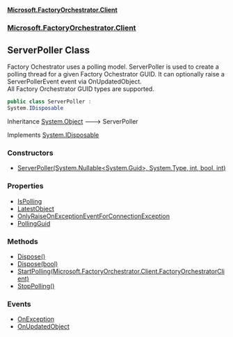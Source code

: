 #### [Microsoft.FactoryOrchestrator.Client](./Microsoft-FactoryOrchestrator-Client.md 'Microsoft.FactoryOrchestrator.Client')
### [Microsoft.FactoryOrchestrator.Client](./Microsoft-FactoryOrchestrator-Client.md 'Microsoft.FactoryOrchestrator.Client')
## ServerPoller Class
Factory Ochestrator uses a polling model. ServerPoller is used to create a polling thread for a given Factory Ochestrator GUID. It can optionally raise a ServerPollerEvent event via OnUpdatedObject.  
All Factory Orchestrator GUID types are supported.  
```csharp
public class ServerPoller :
System.IDisposable
```
Inheritance [System.Object](https://docs.microsoft.com/en-us/dotnet/api/System.Object 'System.Object') &#129106; ServerPoller  

Implements [System.IDisposable](https://docs.microsoft.com/en-us/dotnet/api/System.IDisposable 'System.IDisposable')  
### Constructors
- [ServerPoller(System.Nullable&lt;System.Guid&gt;, System.Type, int, bool, int)](./Microsoft-FactoryOrchestrator-Client-ServerPoller-ServerPoller(System-Nullable-System-Guid-_System-Type_int_bool_int).md 'Microsoft.FactoryOrchestrator.Client.ServerPoller.ServerPoller(System.Nullable&lt;System.Guid&gt;, System.Type, int, bool, int)')
### Properties
- [IsPolling](./Microsoft-FactoryOrchestrator-Client-ServerPoller-IsPolling.md 'Microsoft.FactoryOrchestrator.Client.ServerPoller.IsPolling')
- [LatestObject](./Microsoft-FactoryOrchestrator-Client-ServerPoller-LatestObject.md 'Microsoft.FactoryOrchestrator.Client.ServerPoller.LatestObject')
- [OnlyRaiseOnExceptionEventForConnectionException](./Microsoft-FactoryOrchestrator-Client-ServerPoller-OnlyRaiseOnExceptionEventForConnectionException.md 'Microsoft.FactoryOrchestrator.Client.ServerPoller.OnlyRaiseOnExceptionEventForConnectionException')
- [PollingGuid](./Microsoft-FactoryOrchestrator-Client-ServerPoller-PollingGuid.md 'Microsoft.FactoryOrchestrator.Client.ServerPoller.PollingGuid')
### Methods
- [Dispose()](./Microsoft-FactoryOrchestrator-Client-ServerPoller-Dispose().md 'Microsoft.FactoryOrchestrator.Client.ServerPoller.Dispose()')
- [Dispose(bool)](./Microsoft-FactoryOrchestrator-Client-ServerPoller-Dispose(bool).md 'Microsoft.FactoryOrchestrator.Client.ServerPoller.Dispose(bool)')
- [StartPolling(Microsoft.FactoryOrchestrator.Client.FactoryOrchestratorClient)](./Microsoft-FactoryOrchestrator-Client-ServerPoller-StartPolling(Microsoft-FactoryOrchestrator-Client-FactoryOrchestratorClient).md 'Microsoft.FactoryOrchestrator.Client.ServerPoller.StartPolling(Microsoft.FactoryOrchestrator.Client.FactoryOrchestratorClient)')
- [StopPolling()](./Microsoft-FactoryOrchestrator-Client-ServerPoller-StopPolling().md 'Microsoft.FactoryOrchestrator.Client.ServerPoller.StopPolling()')
### Events
- [OnException](./Microsoft-FactoryOrchestrator-Client-ServerPoller-OnException.md 'Microsoft.FactoryOrchestrator.Client.ServerPoller.OnException')
- [OnUpdatedObject](./Microsoft-FactoryOrchestrator-Client-ServerPoller-OnUpdatedObject.md 'Microsoft.FactoryOrchestrator.Client.ServerPoller.OnUpdatedObject')
